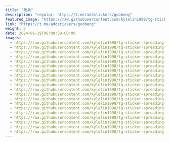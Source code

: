 ```yaml
---
title: "散兵"
description: "regular: https://t.me/addstickers/guobeng"
featured_image: "https://raw.githubusercontent.com/kylelin1998/tg-sticker-spreading-worldwide-images/main/img/f4c3ad08-772c-405f-8fa6-aa0867ed5ed7.jpg"
link: "https://t.me/addstickers/guobeng"
weight: 3
date: 2024-01-19T08:08:58+08:00
images:
  - https://raw.githubusercontent.com/kylelin1998/tg-sticker-spreading-worldwide-images/main/img/f4c3ad08-772c-405f-8fa6-aa0867ed5ed7.jpg
  - https://raw.githubusercontent.com/kylelin1998/tg-sticker-spreading-worldwide-images/main/img/774943d8-fa8c-44ea-a933-9d4bb45dfaa8.jpg
  - https://raw.githubusercontent.com/kylelin1998/tg-sticker-spreading-worldwide-images/main/img/c248dbbb-bd88-457d-bd97-13de8fc2f2ed.jpg
  - https://raw.githubusercontent.com/kylelin1998/tg-sticker-spreading-worldwide-images/main/img/a317371f-db00-428a-93ca-4bd15332a9de.jpg
  - https://raw.githubusercontent.com/kylelin1998/tg-sticker-spreading-worldwide-images/main/img/97fa5de3-5ed2-40a8-90f8-5165af9c00b6.jpg
  - https://raw.githubusercontent.com/kylelin1998/tg-sticker-spreading-worldwide-images/main/img/c25756d2-3673-4e16-b8f8-adc6ae954fa1.jpg
  - https://raw.githubusercontent.com/kylelin1998/tg-sticker-spreading-worldwide-images/main/img/654f314f-5d99-463c-b4da-a902eacdf545.jpg
  - https://raw.githubusercontent.com/kylelin1998/tg-sticker-spreading-worldwide-images/main/img/412c0ac3-b0ad-4be9-89cb-0829bcbadd88.jpg
  - https://raw.githubusercontent.com/kylelin1998/tg-sticker-spreading-worldwide-images/main/img/74c2514c-11d8-4b33-9e32-4cd68675f008.jpg
  - https://raw.githubusercontent.com/kylelin1998/tg-sticker-spreading-worldwide-images/main/img/d288c9bf-b810-4d5f-8c60-a6808f382117.jpg
  - https://raw.githubusercontent.com/kylelin1998/tg-sticker-spreading-worldwide-images/main/img/b6bc584b-1099-4b8d-ad96-619322231eb5.jpg
  - https://raw.githubusercontent.com/kylelin1998/tg-sticker-spreading-worldwide-images/main/img/a09df756-4c01-48d3-b686-354ab4d5d5ec.jpg
  - https://raw.githubusercontent.com/kylelin1998/tg-sticker-spreading-worldwide-images/main/img/dda8ec9d-e6bd-42e0-936a-126917e951a8.jpg
  - https://raw.githubusercontent.com/kylelin1998/tg-sticker-spreading-worldwide-images/main/img/adb791a4-4b29-4f21-9873-f3688e522c01.jpg
  - https://raw.githubusercontent.com/kylelin1998/tg-sticker-spreading-worldwide-images/main/img/686f4869-2a8b-44ae-821d-beeaa45e6041.jpg
  - https://raw.githubusercontent.com/kylelin1998/tg-sticker-spreading-worldwide-images/main/img/274d9cae-e1d7-4714-9c68-21e37af22e15.jpg
  - https://raw.githubusercontent.com/kylelin1998/tg-sticker-spreading-worldwide-images/main/img/4e131da3-7ea2-46ae-a5a5-52c44a17df93.jpg
  - https://raw.githubusercontent.com/kylelin1998/tg-sticker-spreading-worldwide-images/main/img/a23807f3-a3b5-4106-aeea-893a1951fa3f.jpg
  - https://raw.githubusercontent.com/kylelin1998/tg-sticker-spreading-worldwide-images/main/img/3eb83ba8-17f3-4a8b-a12a-fe53905267b8.jpg
  - https://raw.githubusercontent.com/kylelin1998/tg-sticker-spreading-worldwide-images/main/img/047fd7b3-cac8-4f7c-96d7-8d512e24e180.jpg
---
```

